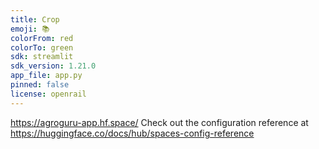 ```yaml
---
title: Crop
emoji: 📚
colorFrom: red
colorTo: green
sdk: streamlit
sdk_version: 1.21.0
app_file: app.py
pinned: false
license: openrail
---
```


https://agroguru-app.hf.space/
Check out the configuration reference at https://huggingface.co/docs/hub/spaces-config-reference
